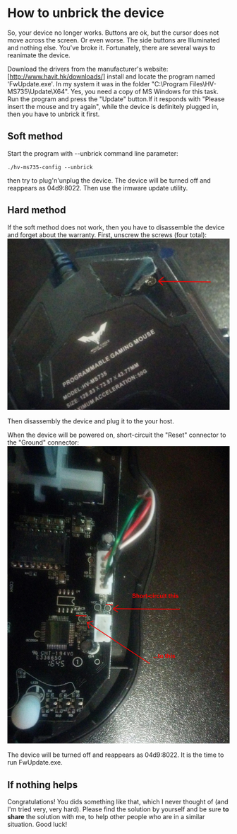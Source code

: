 # How to unbrick the device

So, your device no longer works. Buttons are ok, but the cursor does not
move across the screen. Or even worse. The side buttons are Illuminated
and nothing else. You've broke it. Fortunately, there are several ways
to reanimate the device.

Download the drivers from the manufacturer's website:
[http://www.havit.hk/downloads/]
install and locate the program named 'FwUpdate.exe'. In my system it was
in the folder "C:\Program Files\HV-MS735\Update\X64". Yes, you need a
copy of MS Windows for this task. Run the program and press the "Update"
button.If it responds with "Please insert the mouse and try again", while
the device is definitely plugged in, then you have to unbrick it first.

## Soft method

Start the program with --unbrick command line parameter:

    ./hv-ms735-config --unbrick

then try to plug'n'unplug the device. The device will be turned off
and reappears as 04d9:8022. Then use the irmware update utility.

## Hard method

If the soft method does not work, then you have to disassemble the device
and forget about the warranty. First, unscrew the screws (four total):
![screw](screw.jpg)

Then disassembly the device and plug it to the your host.

When the device will be powered on, short-circuit the "Reset" connector
to the "Ground" connector:
![short-circuit](reset.jpg)

The device will be turned off and reappears as 04d9:8022. It is the time
to run FwUpdate.exe.

## If nothing helps

Congratulations! You dids something like that, which I never thought of
(and I'm tried very, very hard). Please find the solution by yourself
and be sure **to share** the solution with me, to help other people who
are in a similar situation. Good luck!
